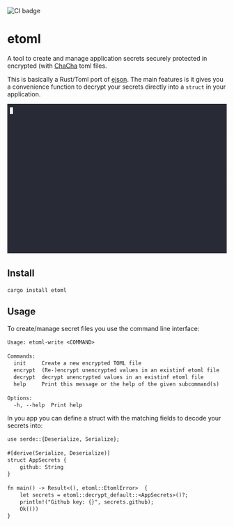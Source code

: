 ![CI badge](https://github.com/axelerator/etoml/actions/workflows/ci.yml/badge.svg)

# etoml

A tool to create and manage application secrets securely protected in encrypted
(with [ChaCha](https://docs.rs/crypto_box/latest/crypto_box/index.html?search=ChaChaBox#choosing-chachabox-vs-salsabox) 
toml files.

This is basically a Rust/Toml port of [ejson](https://github.com/Shopify/ejson).
The main features is it gives you a convenience function to decrypt your secrets directly
into a `struct` in your application.

![Demonstration](https://raw.githubusercontent.com/axelerator/etoml/main/etoml.gif)
## Install

`cargo install etoml`

## Usage

To create/manage secret files you use the command line interface:

```ignore
Usage: etoml-write <COMMAND>

Commands:
  init     Create a new encrypted TOML file
  encrypt  (Re-)encrypt unencrypted values in an existinf etoml file
  decrypt  decrypt unencrypted values in an existinf etoml file
  help     Print this message or the help of the given subcommand(s)

Options:
  -h, --help  Print help
```

In you app you can define a struct with the matching fields to decode your secrets into:

```ignore
use serde::{Deserialize, Serialize};

#[derive(Serialize, Deserialize)]
struct AppSecrets {
    github: String
}

fn main() -> Result<(), etoml::EtomlError>  {
    let secrets = etoml::decrypt_default::<AppSecrets>()?;
    println!("Github key: {}", secrets.github);
    Ok(())
}
```


